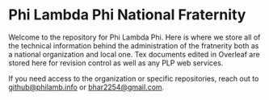 # Phi Lambda Phi National Fraternity

Welcome to the repository for Phi Lambda Phi. Here is where we store all of the technical information behind the administration of the fratnerity both as a national organization and local one. Tex documents edited in Overleaf are stored here for revision control as well as any PLP web services.

If you need access to the organization or specific repositories, reach out to github@philamb.info or bhar2254@gmail.com.
